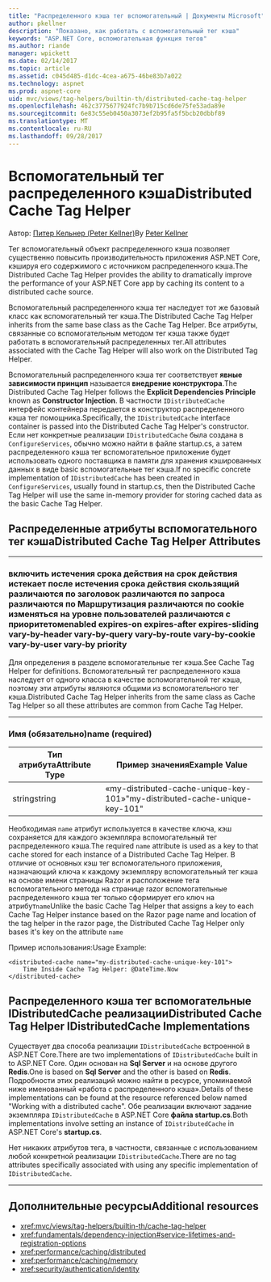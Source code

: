 ```yaml
---
title: "Распределенного кэша тег вспомогательный | Документы Microsoft"
author: pkellner
description: "Показано, как работать с вспомогательный тег кэша"
keywords: "ASP.NET Core, вспомогательная функция тегов"
ms.author: riande
manager: wpickett
ms.date: 02/14/2017
ms.topic: article
ms.assetid: c045d485-d1dc-4cea-a675-46be83b7a022
ms.technology: aspnet
ms.prod: aspnet-core
uid: mvc/views/tag-helpers/builtin-th/distributed-cache-tag-helper
ms.openlocfilehash: 462c3775677924fc7b9b715cd6de75fe53ada89e
ms.sourcegitcommit: 6e83c55eb0450a3073ef2b95fa5f5bcb20dbbf89
ms.translationtype: MT
ms.contentlocale: ru-RU
ms.lasthandoff: 09/28/2017
---
```

# <a name="distributed-cache-tag-helper"></a><span data-ttu-id="e8b05-104">Вспомогательный тег распределенного кэша</span><span class="sxs-lookup"><span data-stu-id="e8b05-104">Distributed Cache Tag Helper</span></span>

<span data-ttu-id="e8b05-105">Автор: [Питер Кельнер (Peter Kellner)](http://peterkellner.net)</span><span class="sxs-lookup"><span data-stu-id="e8b05-105">By [Peter Kellner](http://peterkellner.net)</span></span> 


<span data-ttu-id="e8b05-106">Тег вспомогательный объект распределенного кэша позволяет существенно повысить производительность приложения ASP.NET Core, кэшируя его содержимого с источником распределенного кэша.</span><span class="sxs-lookup"><span data-stu-id="e8b05-106">The Distributed Cache Tag Helper provides the ability to dramatically improve the performance of your ASP.NET Core app by caching its content to a distributed cache source.</span></span>

<span data-ttu-id="e8b05-107">Вспомогательный распределенного кэша тег наследует тот же базовый класс как вспомогательный тег кэша.</span><span class="sxs-lookup"><span data-stu-id="e8b05-107">The Distributed Cache Tag Helper inherits from the same base class as the Cache Tag Helper.</span></span>  <span data-ttu-id="e8b05-108">Все атрибуты, связанные со вспомогательным методом тег кэша также будет работать в вспомогательный распределенных тег.</span><span class="sxs-lookup"><span data-stu-id="e8b05-108">All attributes associated with the Cache Tag Helper will also work on the Distributed Tag Helper.</span></span>


<span data-ttu-id="e8b05-109">Вспомогательный распределенного кэша тег соответствует **явные зависимости принцип** называется **внедрение конструктора**.</span><span class="sxs-lookup"><span data-stu-id="e8b05-109">The Distributed Cache Tag Helper follows the **Explicit Dependencies Principle** known as **Constructor Injection**.</span></span>  <span data-ttu-id="e8b05-110">В частности `IDistributedCache` интерфейс контейнера передается в конструктор распределенного кэша тег помощника.</span><span class="sxs-lookup"><span data-stu-id="e8b05-110">Specifically, the `IDistributedCache` interface container is passed into the Distributed Cache Tag Helper's constructor.</span></span>  <span data-ttu-id="e8b05-111">Если нет конкретные реализации `IDistributedCache` была создана в `ConfigureServices`, обычно можно найти в файле startup.cs, а затем распределенного кэша тег вспомогательное приложение будет использовать одного поставщика в памяти для хранения кэшированных данных в виде basic вспомогательные тег кэша.</span><span class="sxs-lookup"><span data-stu-id="e8b05-111">If no specific concrete implementation of `IDistributedCache` has been created in `ConfigureServices`, usually found in startup.cs, then the Distributed Cache Tag Helper will use the same in-memory provider for storing cached data as the basic Cache Tag Helper.</span></span>

## <a name="distributed-cache-tag-helper-attributes"></a><span data-ttu-id="e8b05-112">Распределенные атрибуты вспомогательного тег кэша</span><span class="sxs-lookup"><span data-stu-id="e8b05-112">Distributed Cache Tag Helper Attributes</span></span>

- - -

### <a name="enabled-expires-on-expires-after-expires-sliding-vary-by-header-vary-by-query-vary-by-route-vary-by-cookie-vary-by-user-vary-by-priority"></a><span data-ttu-id="e8b05-113">включить истечения срока действия на срок действия истекает после истечения срока действия скользящий различаются по заголовок различаются по запроса различаются по Маршрутизация различаются по cookie изменяться на уровне пользователей различаются с приоритетом</span><span class="sxs-lookup"><span data-stu-id="e8b05-113">enabled expires-on expires-after expires-sliding vary-by-header vary-by-query vary-by-route vary-by-cookie vary-by-user vary-by priority</span></span>

<span data-ttu-id="e8b05-114">Для определения в разделе вспомогательные тег кэша.</span><span class="sxs-lookup"><span data-stu-id="e8b05-114">See Cache Tag Helper for definitions.</span></span> <span data-ttu-id="e8b05-115">Вспомогательный тег распределенного кэша наследует от одного класса в качестве вспомогательной тег кэша, поэтому эти атрибуты являются общими из вспомогательного тег кэша.</span><span class="sxs-lookup"><span data-stu-id="e8b05-115">Distributed Cache Tag Helper inherits from the same class as Cache Tag Helper so all these attributes are common from Cache Tag Helper.</span></span>

- - -

### <a name="name-required"></a><span data-ttu-id="e8b05-116">Имя (обязательно)</span><span class="sxs-lookup"><span data-stu-id="e8b05-116">name (required)</span></span>

| <span data-ttu-id="e8b05-117">Тип атрибута</span><span class="sxs-lookup"><span data-stu-id="e8b05-117">Attribute Type</span></span>    | <span data-ttu-id="e8b05-118">Пример значения</span><span class="sxs-lookup"><span data-stu-id="e8b05-118">Example Value</span></span>     |
|----------------   |----------------   |
| <span data-ttu-id="e8b05-119">string</span><span class="sxs-lookup"><span data-stu-id="e8b05-119">string</span></span>    | <span data-ttu-id="e8b05-120">«my-distributed-cache-unique-key-101»</span><span class="sxs-lookup"><span data-stu-id="e8b05-120">"my-distributed-cache-unique-key-101"</span></span>     |

<span data-ttu-id="e8b05-121">Необходимая `name` атрибут используется в качестве ключа, кэш сохраняется для каждого экземпляра вспомогательный тег распределенного кэша.</span><span class="sxs-lookup"><span data-stu-id="e8b05-121">The required `name` attribute is used as a key to that cache stored for each instance of a Distributed Cache Tag Helper.</span></span>  <span data-ttu-id="e8b05-122">В отличие от основных кэш тег вспомогательного приложения, назначающий ключа к каждому экземпляру вспомогательный тег кэша на основе имени страницы Razor и расположение тега вспомогательного метода на странице razor вспомогательные распределенного кэша тег только сформирует его ключ на атрибут`name`</span><span class="sxs-lookup"><span data-stu-id="e8b05-122">Unlike the basic Cache Tag Helper that assigns a key to each Cache Tag Helper instance based on the Razor page name and location of the tag helper in the razor page, the Distributed Cache Tag Helper only bases it's key on the attribute `name`</span></span>

<span data-ttu-id="e8b05-123">Пример использования:</span><span class="sxs-lookup"><span data-stu-id="e8b05-123">Usage Example:</span></span>

```cshtml
<distributed-cache name="my-distributed-cache-unique-key-101">
    Time Inside Cache Tag Helper: @DateTime.Now
</distributed-cache>
```

## <a name="distributed-cache-tag-helper-idistributedcache-implementations"></a><span data-ttu-id="e8b05-124">Распределенного кэша тег вспомогательные IDistributedCache реализации</span><span class="sxs-lookup"><span data-stu-id="e8b05-124">Distributed Cache Tag Helper IDistributedCache Implementations</span></span>

<span data-ttu-id="e8b05-125">Существует два способа реализации `IDistributedCache` встроенной в ASP.NET Core.</span><span class="sxs-lookup"><span data-stu-id="e8b05-125">There are two implementations of `IDistributedCache` built in to ASP.NET Core.</span></span>  <span data-ttu-id="e8b05-126">Один основан на **Sql Server** и на основе другого **Redis**.</span><span class="sxs-lookup"><span data-stu-id="e8b05-126">One is based on **Sql Server** and the other is based on **Redis**.</span></span> <span data-ttu-id="e8b05-127">Подробности этих реализаций можно найти в ресурсе, упоминаемой ниже именованный «работа с распределенного кэша».</span><span class="sxs-lookup"><span data-stu-id="e8b05-127">Details of these implementations can be found at the resource referenced below named "Working with a distributed cache".</span></span> <span data-ttu-id="e8b05-128">Обе реализации включают задание экземпляра `IDistributedCache` в ASP.NET Core **файла startup.cs**.</span><span class="sxs-lookup"><span data-stu-id="e8b05-128">Both implementations involve setting an instance of `IDistributedCache` in ASP.NET Core's **startup.cs**.</span></span>

<span data-ttu-id="e8b05-129">Нет никаких атрибутов тега, в частности, связанные с использованием любой конкретной реализации `IDistributedCache`.</span><span class="sxs-lookup"><span data-stu-id="e8b05-129">There are no tag attributes specifically associated with using any specific implementation of `IDistributedCache`.</span></span>



- - -



## <a name="additional-resources"></a><span data-ttu-id="e8b05-130">Дополнительные ресурсы</span><span class="sxs-lookup"><span data-stu-id="e8b05-130">Additional resources</span></span>

* <xref:mvc/views/tag-helpers/builtin-th/cache-tag-helper>
* <xref:fundamentals/dependency-injection#service-lifetimes-and-registration-options>
* <xref:performance/caching/distributed>
* <xref:performance/caching/memory>
* <xref:security/authentication/identity>
